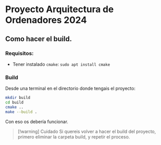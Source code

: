 # Proyecto Arquitectura de Ordenadores 2024

## Como hacer el build.
### Requisitos: 
- Tener instalado `cmake`: `sudo apt install cmake`
### Build 
Desde una terminal en el directorio donde tengais el proyecto:
```bash 
mkdir build
cd build
cmake ..
make --build .
```
Con eso os debería funcionar. 
>[!warning] Cuidado
> Si quereis volver a hacer el build del proyecto, primero eliminar la carpeta build, y repetir el proceso. 


